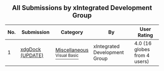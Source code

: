 ﻿<div align="center">

## All Submissions by xIntegrated Development Group

</div>

No.  | Submission | Category | By   | User Rating
---- | ---------- | -------- | ---- | -----------
1 | [xdgDock \(UPDATE\)<br />](https://github.com/Planet-Source-Code/xintegrated-development-group-xdgdock-update__1-49528) | [Miscellaneous<br /><sup>Visual Basic</sup>](../ByCategory/miscellaneous__1-1.md) | xIntegrated Development Group | 4.0 (16 globes from 4 users)
